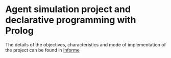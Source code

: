 # Agent simulation project and declarative programming with Prolog

The details of the objectives, characteristics and mode of implementation of the project can be found in [informe](./informe/informe.pdf)
